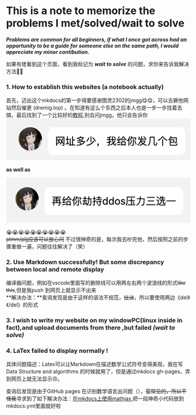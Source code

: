# This is a note to memorize the problems I met/solved/wait to solve
***Problems are common for all beginners, if what I once got across had an opportunity to be a guide for someone else on the same path, I would appreciate my minor contibution.***

如果有佬看到这个页面，看到我标记为 ***wait to solve*** 的问题，求你来告诉我解决方法🙏🙏

### 1. How to establish this websites (a notebook actually)
首先，迈出这个mkdocs的第一步得要感谢图灵2302的jmgg😋😋，可以去撅他网站然后催更 (dremig.top) 。在知道有这么个东西之后本人也是一步一步找着去搞，最后找到了一个比较好的[教程](https://blog.csdn.net/m0_62342492/article/details/140589266),别去问jmgg，他只会告诉你  
![](./problem/jmthreat2.png)  

**as well as**  

![](./problem/jmthreat1.png)

😭😭😭😭😭😭😭😭😭😭  
<del>plmm/pljj应该可以放心问</del>
不过很神奇的是，每次我去吵完他，然后按照之前的步骤重做一遍，问题往往解决了（笑）

### 2. Use Markdown successfully! But some discrepancy between local and remote display
编译器问题，例如在vscode里面写的删除线可以用两左右两个波浪线的形式~~like this~~,但是我push 到网页上就显示不出来  
**解决办法：**查询发现是由于这样的语法不规范，<del>扯淡</del>，所以要使用两边《del》 《/del》的形式

### 3. I wish to write my website on my windowPC(linux inside in fact),and upload documents from there ,but failed ***(wait to solve)***

### 4. LaTex failed to display normally !

具体问题描述：Latex可以让Markdown在描述数学公式符号变得美观，我在写Data Structure and algorithms 的时候就用了，但是通过mkdocs gh-pages，弄到网页上就无法显示😠。

查询后发现是由于GitHub pages 在识别数学语言出问题（），<del>蛮常见的，所以不怪我</del>寻求到了如下解决办法：[在mkdocs上使用mathjax](https://squidfunk.github.io/mkdocs-material/reference/math/?h=mathjax#mathjax-mkdocsyml),把一段神奇小代码放到mkdocs.yml里面就好啦
   